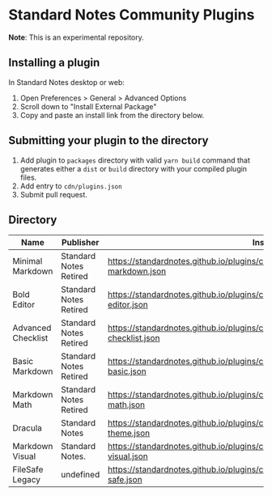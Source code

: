 # Standard Notes Community Plugins

**Note**: This is an experimental repository.

## Installing a plugin

In Standard Notes desktop or web:

1. Open Preferences > General > Advanced Options
2. Scroll down to "Install External Package"
3. Copy and paste an install link from the directory below.

## Submitting your plugin to the directory

1. Add plugin to `packages` directory with valid `yarn build` command that generates either a `dist` or `build` directory with your compiled plugin files.
2. Add entry to `cdn/plugins.json`
3. Submit pull request.

## Directory

| Name | Publisher | Install Link |
|------|-----------|--------------|
|Minimal Markdown|Standard Notes Retired|https://standardnotes.github.io/plugins/cdn/dist/entries/com.sncommunity.minimal-markdown.json|
|Bold Editor|Standard Notes Retired|https://standardnotes.github.io/plugins/cdn/dist/entries/com.sncommunity.bold-editor.json|
|Advanced Checklist|Standard Notes Retired|https://standardnotes.github.io/plugins/cdn/dist/entries/com.sncommunity.advanced-checklist.json|
|Basic Markdown|Standard Notes Retired|https://standardnotes.github.io/plugins/cdn/dist/entries/com.sncommunity.markdown-basic.json|
|Markdown Math|Standard Notes Retired|https://standardnotes.github.io/plugins/cdn/dist/entries/com.sncommunity.markdown-math.json|
|Dracula|Standard Notes|https://standardnotes.github.io/plugins/cdn/dist/entries/com.sncommunity.dracula-theme.json|
|Markdown Visual|Standard Notes.|https://standardnotes.github.io/plugins/cdn/dist/entries/com.sncommunity.markdown-visual.json|
|FileSafe Legacy|undefined|https://standardnotes.github.io/plugins/cdn/dist/entries/org.standardnotes.legacy.file-safe.json|
